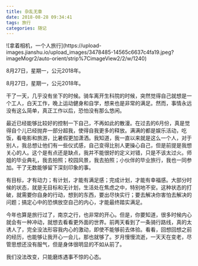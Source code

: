 ```yaml
---
title: 杂乱无章
date: 2018-08-28 09:34:41
tags: 旅行
categories: 随记
---
```



<meta name="referrer" content="no-referrer" />
![拿着相机，一个人旅行](https://upload-images.jianshu.io/upload_images/3478485-14565c6637c4fa19.jpeg?imageMogr2/auto-orient/strip%7CimageView2/2/w/1240)

8月27日，星期一，公元2018年。

<!--more-->

8月27日，星期一，公元2018年。

干了一天，几乎没有坐下的时候。骑车离开生科院的时候，突然觉得自己就想是一个工人，白天工作，晚上运动健身和自学，想来也是非常的满足。然而，事情永远没有这么简单，真正工作以后，恐怕没有那么悠闲。

最近已经能够比较好的控制一下自己，不再如此的散漫。在过去的6月份，真是觉得自个儿已经抛弃一部分超我，使得自我更多的释放。满满的都是娱乐活动，吃饭，看电影和旅游，比暑假更加潇洒。我知道，我一直以来就是这么一个人，对于别人，我总想让他们有一些仪式感，自己变得比别人更操心自己，但是前提是我想关心的人。这个是有点还是缺点，我并不能很好的定义对错，只是不该太过火。师姐的毕业典礼，我去拍照；校园风景，我去拍照；小伙伴的毕业旅行，我也一同参加。干了无数能够留下深刻印象的事。

有目标，才有动力；有计划，才能有满足感；完成计划，才能有幸福感。大部分时候的状态，就是无目标和无计划，生活处在焦虑之中，特别地不安。这种状态的打破，就需要你自身的行动，想到的东西，要出尽快实行；要去解决你害怕去解决的问题；搞定心中的恐惧放空自己的内心，才能最终踏实满足。

今年也算是旅行过了，南京之行，也非常的开心。但是，你要知道，很多时候内心就会有一种冲动，就想去看看更外面的世界。前两天看到了一条骑行路线，真的太诱人了，完全没法形容我内心的激动，即使不能够前去体验。看看，回想回想之前的经历，也能够让我开心一会儿，那也就够了。岁月慢慢流逝，一天天在变老，尽管思想还没有服气，但是身体很明显的不如从前了。

我们没法改变，只能磨炼遇事不惊的心态。